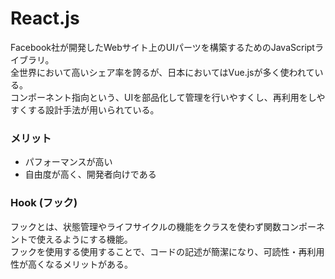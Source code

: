 # React.js
Facebook社が開発したWebサイト上のUIパーツを構築するためのJavaScriptライブラリ。  
全世界において高いシェア率を誇るが、日本においてはVue.jsが多く使われている。  
コンポーネント指向という、UIを部品化して管理を行いやすくし、再利用をしやすくする設計手法が用いられている。

### メリット
- パフォーマンスが高い
- 自由度が高く、開発者向けである

### Hook (フック)
フックとは、状態管理やライフサイクルの機能をクラスを使わず関数コンポーネントで使えるようにする機能。  
フックを使用する使用することで、コードの記述が簡潔になり、可読性・再利用性が高くなるメリットがある。